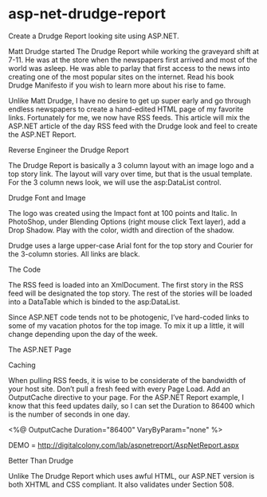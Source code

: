 asp-net-drudge-report
=====================

Create a Drudge Report looking site using ASP.NET. 

Matt Drudge started The Drudge Report while working the graveyard shift at 7-11. He was at the store when the newspapers first arrived and most of the world was asleep. He was able to parlay that first access to the news into creating one of the most popular sites on the internet. Read his book Drudge Manifesto if you wish to learn more about his rise to fame.

Unlike Matt Drudge, I have no desire to get up super early and go through endless newspapers to create a hand-edited HTML page of my favorite links. Fortunately for me, we now have RSS feeds. This article will mix the ASP.NET article of the day RSS feed with the Drudge look and feel to create the ASP.NET Report.

Reverse Engineer the Drudge Report

The Drudge Report is basically a 3 column layout with an image logo and a top story link. The layout will vary over time, but that is the usual template. For the 3 column news look, we will use the asp:DataList control.

Drudge Font and Image

The logo was created using the Impact font at 100 points and Italic. In PhotoShop, under Blending Options (right mouse click Text layer), add a Drop Shadow. Play with the color, width and direction of the shadow.

Drudge uses a large upper-case Arial font for the top story and Courier for the 3-column stories. All links are black.

The Code

The RSS feed is loaded into an XmlDocument. The first story in the RSS feed will be designated the top story. The rest of the stories will be loaded into a DataTable which is binded to the asp:DataList.

Since ASP.NET code tends not to be photogenic, I’ve hard-coded links to some of my vacation photos for the top image. To mix it up a little, it will change depending upon the day of the week.

The ASP.NET Page

Caching

When pulling RSS feeds, it is wise to be considerate of the bandwidth of your host site. Don’t pull a fresh feed with every Page Load. Add an OutputCache directive to your page. For the ASP.NET Report example, I know that this feed updates daily, so I can set the Duration to 86400 which is the number of seconds in one day.

<%@ OutputCache Duration="86400" VaryByParam="none" %>

DEMO = http://digitalcolony.com/lab/aspnetreport/AspNetReport.aspx

Better Than Drudge

Unlike The Drudge Report which uses awful HTML, our ASP.NET version is both XHTML and CSS compliant. It also validates under Section 508.
